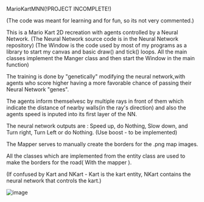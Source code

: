 
MarioKartMNN(!PROJECT INCOMPLETE!)


(The code was meant for learning and for fun, so its not very commented.)

This is a Mario Kart 2D recreation with agents controlled by a Neural Network. (The Neural Network source code is in the Neural Network repository)
(The Window is the code used by most of my programs as a library to start my canvas and basic draw() and tick() loops. All the main classes implement the Manger class and then start the Window in the main function)

The training is done by "genetically" modifying the neural network,with agents who score higher having a more favorable chance of passing their Neural Network "genes".

The agents inform themselvesc by multiple rays in front of them which indicate the distance of nearby walls(in the ray's direction) and also the agents speed is inputed into its first layer of the NN.

The neural network outputs are : Speed up, do Nothing, Slow down, and Turn right, Turn Left or do Nothing. (Use boost - to be implemented)

The Mapper serves to manually create the borders for the .png map images.

All the classes which are implemented from the entity class are used to make the borders for the road( With the mapper ).

(If confused by Kart and NKart - Kart is the kart entity, NKart contains the neural network that controls the kart.)


![image](https://user-images.githubusercontent.com/86021222/152409423-2bbcf351-ba41-4d91-a9ba-762e1519f2b3.png)

